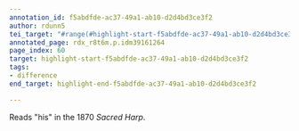 ```yaml
---
annotation_id: f5abdfde-ac37-49a1-ab10-d2d4bd3ce3f2
author: rdunn5
tei_target: "#range(#highlight-start-f5abdfde-ac37-49a1-ab10-d2d4bd3ce3f2, #highlight-end-f5abdfde-ac37-49a1-ab10-d2d4bd3ce3f2)"
annotated_page: rdx_r8t6m.p.idm39161264
page_index: 60
target: highlight-start-f5abdfde-ac37-49a1-ab10-d2d4bd3ce3f2
tags:
- difference
end_target: highlight-end-f5abdfde-ac37-49a1-ab10-d2d4bd3ce3f2

---
```

Reads "his" in the 1870 *Sacred Harp*.
